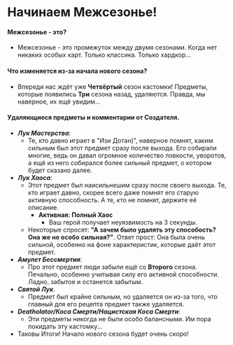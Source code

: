 # Начинаем Межсезонье!
  #### Межсезонье - это?
   * Межсезонье - это промежуток между двумя сезонами. Когда нет никаких особых карт. Только классика. Только хардкор...
  #### Что изменяется из-за начала нового сезона?
   * Впереди нас ждёт уже **Четвёртый** сезон кастомки! Предметы, которые появились **Три** сезона назад, удаляются. Правда, мы наверное, их ещё увидим...
  #### Удаляющиеся предметы и комментарии от Создателя.
   * ***Лук Мастерства***:
     * Те, кто давно играет в "Изи Дотан)", наверное помнят, каким сильным был этот предмет сразу после выхода. Его собирали многие, ведь он давал огромное количество ловкости, уворотов, а ещё из него собирался более сильный предмет, о котором будет сказано далее.
   * ***Лук Хаоса***:
     * Этот предмет был наисильнешим сразу после своего выхода. Те, кто играет давно, скорее всего даже помнят его старую активную способность. А те, кто не помнят, держите её описание.
        * **Активная: Полный Хаос**
          * Ваш герой получает неуязвимость на 3 секунды.
     * Некоторые спросят: **"А зачем было удалять эту способость? Она же не особо сильная?"**. Ответ прост: Она была очень сильной, особенно на фоне характеристик, которые даёт этот предмет.
   * ***Амулет Бессмертия***:
     * Про этот предмет люди забыли ещё со **Второго** сезона. Печально, особенно учитывая силу его активной способности. Ладно, забытое и останется забытым.
   * ***Святой Лук***.
     * Предмет был крайне сильным, но удаляется он из-за того, что главный для его рецепта предмет также удаляется.
   * ***Deatholator/Коса Смерти/Нацистская Коса Смерти***:
     * Эти предметы никогда не были особо балансными. Им пора покидать эту кастомку...
 * Таковы Итоги! Начало нового сезона будет очень скоро!
